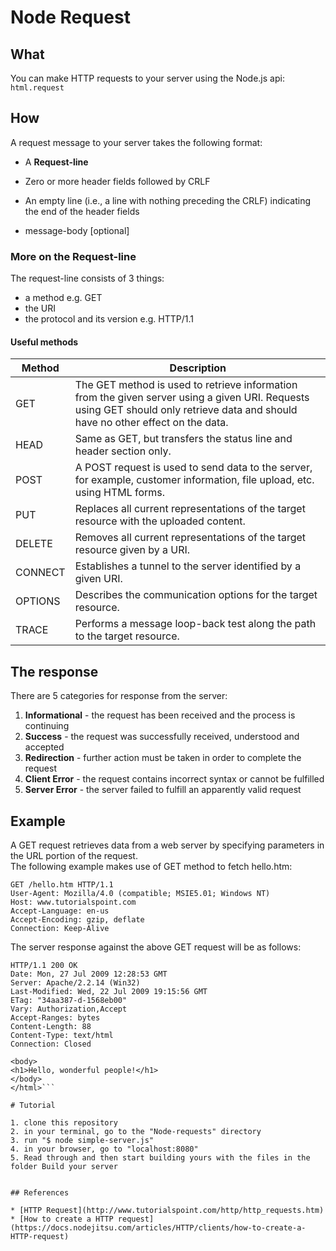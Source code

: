 # Node Request

## What

You can make HTTP requests to your server using the Node.js api: ```html.request```

## How

A request message to your server takes the following format:


* A __Request-line__

* Zero or more header fields followed by CRLF

* An empty line (i.e., a line with nothing preceding the CRLF)
indicating the end of the header fields

* message-body [optional]

### More on the Request-line

The request-line consists of 3 things:
 - a method e.g. GET
 - the URI
 - the protocol and its version e.g. HTTP/1.1

#### Useful methods

| Method  | Description  |
|---|---|
|GET|The GET method is used to retrieve information from the given server using a given URI. Requests using GET should only retrieve data and should have no other effect on the data.|
|HEAD|Same as GET, but transfers the status line and header section only.|
|POST|A POST request is used to send data to the server, for example, customer information, file upload, etc. using HTML forms.|
|PUT|Replaces all current representations of the target resource with the uploaded content.|
|DELETE|Removes all current representations of the target resource given by a URI.|
|CONNECT|Establishes a tunnel to the server identified by a given URI.|
|OPTIONS|Describes the communication options for the target resource.|
|TRACE|Performs a message loop-back test along the path to the target resource.|

## The response

There are 5 categories for response from the server:             
1. __Informational__ - the request has been received and the process is continuing                 
2. __Success__ - the request was successfully received, understood and accepted                  
3. __Redirection__  - further action must be taken in order to complete the request                   
4. __Client Error__ - the request contains incorrect syntax or cannot be fulfilled                   
5. __Server Error__ - the server failed to fulfill an apparently valid request                      

## Example

A GET request retrieves data from a web server by specifying parameters in the URL portion of the request.        
The following example makes use of GET method to fetch hello.htm:
```
GET /hello.htm HTTP/1.1
User-Agent: Mozilla/4.0 (compatible; MSIE5.01; Windows NT)
Host: www.tutorialspoint.com
Accept-Language: en-us
Accept-Encoding: gzip, deflate
Connection: Keep-Alive
```
The server response against the above GET request will be as follows:

```
HTTP/1.1 200 OK
Date: Mon, 27 Jul 2009 12:28:53 GMT
Server: Apache/2.2.14 (Win32)
Last-Modified: Wed, 22 Jul 2009 19:15:56 GMT
ETag: "34aa387-d-1568eb00"
Vary: Authorization,Accept
Accept-Ranges: bytes
Content-Length: 88
Content-Type: text/html
Connection: Closed
```

```<html>
<body>
<h1>Hello, wonderful people!</h1>
</body>
</html>```

# Tutorial

1. clone this repository
2. in your terminal, go to the "Node-requests" directory
3. run "$ node simple-server.js"
4. in your browser, go to "localhost:8080"
5. Read through and then start building yours with the files in the folder Build your server


## References

* [HTTP Request](http://www.tutorialspoint.com/http/http_requests.htm)
* [How to create a HTTP request](https://docs.nodejitsu.com/articles/HTTP/clients/how-to-create-a-HTTP-request)

